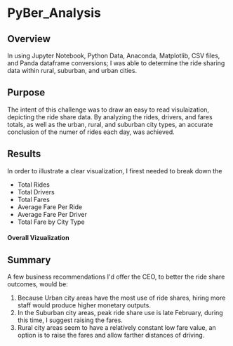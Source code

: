 # PyBer_Analysis

## Overview 

In using Jupyter Notebook, Python Data, Anaconda, Matplotlib, CSV files, and Panda dataframe conversions; I was able to determine the ride sharing data within rural, suburban, and urban cities. 

## Purpose

The intent of this challenge was to draw an easy to read visulaization, depicting the ride share data. By analyzing the rides, drivers, and fares totals, as well as the urban, rural, and suburban city types, an accurate conclusion of the numer of rides each day, was achieved.

## Results

In order to illustrate a clear visualization, I firest needed to break down the 
- Total Rides
- Total Drivers
- Total Fares
- Average Fare Per Ride 
- Average Fare Per Driver
- Total Fare by City Type

#### Overall Vizualization 

## Summary

A few business recommendations I'd offer the CEO, to better the ride share outcomes, would be:
1. Because Urban city areas have the most use of ride shares, hiring more staff would produce higher monetary outputs. 
2. In the Suburban city areas, peak ride share use is late February, during this time, I suggest raising the fares. 
3. Rural city areas seem to have a relatively constant low fare value, an option is to raise the fares and allow farther distances of driving.
